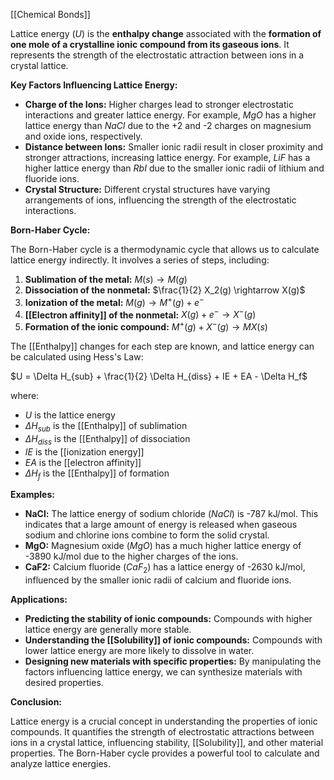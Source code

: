 [[Chemical Bonds]]

Lattice energy ($U$) is the **enthalpy change** associated with the **formation of one mole of a crystalline ionic compound from its gaseous ions**. It represents the strength of the electrostatic attraction between ions in a crystal lattice.

**Key Factors Influencing Lattice Energy:**

* **Charge of the Ions:** Higher charges lead to stronger electrostatic interactions and greater lattice energy. For example, $MgO$ has a higher lattice energy than $NaCl$ due to the +2 and -2 charges on magnesium and oxide ions, respectively.
* **Distance between Ions:** Smaller ionic radii result in closer proximity and stronger attractions, increasing lattice energy. For example, $LiF$ has a higher lattice energy than $RbI$ due to the smaller ionic radii of lithium and fluoride ions.
* **Crystal Structure:** Different crystal structures have varying arrangements of ions, influencing the strength of the electrostatic interactions.

**Born-Haber Cycle:**

The Born-Haber cycle is a thermodynamic cycle that allows us to calculate lattice energy indirectly. It involves a series of steps, including:

1. **Sublimation of the metal:** $M(s) \rightarrow M(g)$
2. **Dissociation of the nonmetal:** $\frac{1}{2} X_2(g) \rightarrow X(g)$
3. **Ionization of the metal:** $M(g) \rightarrow M^+(g) + e^-$
4. **[[Electron affinity]] of the nonmetal:** $X(g) + e^- \rightarrow X^-(g)$
5. **Formation of the ionic compound:** $M^+(g) + X^-(g) \rightarrow MX(s)$

The [[Enthalpy]] changes for each step are known, and lattice energy can be calculated using Hess's Law:

$U = \Delta H_{sub} + \frac{1}{2} \Delta H_{diss} + IE + EA - \Delta H_f$

where:

* $U$ is the lattice energy
* $\Delta H_{sub}$ is the [[Enthalpy]] of sublimation
* $\Delta H_{diss}$ is the [[Enthalpy]] of dissociation
* $IE$ is the [[ionization energy]]
* $EA$ is the [[electron affinity]]
* $\Delta H_f$ is the [[Enthalpy]] of formation

**Examples:**

* **NaCl:** The lattice energy of sodium chloride ($NaCl$) is -787 kJ/mol. This indicates that a large amount of energy is released when gaseous sodium and chlorine ions combine to form the solid crystal.
* **MgO:** Magnesium oxide ($MgO$) has a much higher lattice energy of -3890 kJ/mol due to the higher charges of the ions.
* **CaF2:** Calcium fluoride ($CaF_2$) has a lattice energy of -2630 kJ/mol, influenced by the smaller ionic radii of calcium and fluoride ions.

**Applications:**

* **Predicting the stability of ionic compounds:** Compounds with higher lattice energy are generally more stable.
* **Understanding the [[Solubility]] of ionic compounds:** Compounds with lower lattice energy are more likely to dissolve in water.
* **Designing new materials with specific properties:** By manipulating the factors influencing lattice energy, we can synthesize materials with desired properties.

**Conclusion:**

Lattice energy is a crucial concept in understanding the properties of ionic compounds. It quantifies the strength of electrostatic attractions between ions in a crystal lattice, influencing stability, [[Solubility]], and other material properties. The Born-Haber cycle provides a powerful tool to calculate and analyze lattice energies.
